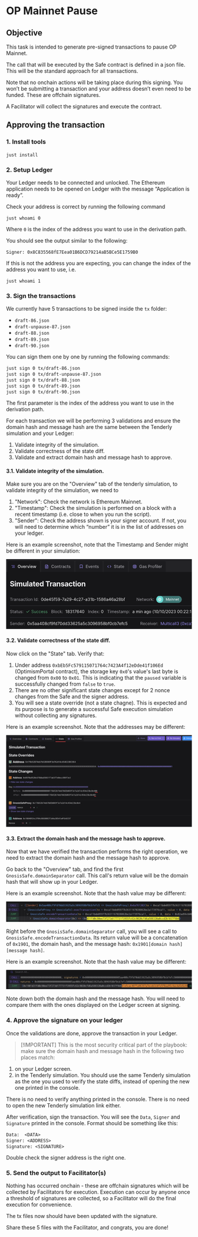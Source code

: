 # OP Mainnet Pause

## Objective

This task is intended to generate pre-signed transactions
to pause OP Mainnet.

The call that will be executed by the Safe contract is defined in a
json file. This will be the standard approach for all transactions.

Note that no onchain actions will be taking place during this
signing. You won’t be submitting a transaction and your address
doesn’t even need to be funded. These are offchain signatures. 

A Facilitator will collect the signatures and execute the contract.

## Approving the transaction

### 1. Install tools

```
just install
```

### 2. Setup Ledger

Your Ledger needs to be connected and unlocked. The Ethereum
application needs to be opened on Ledger with the message “Application
is ready”.

Check your address is correct by running the following command

```
just whoami 0
```

Where `0` is the index of the address you want to use in the derivation path.

You should see the output similar to the following:

```
Signer: 0x8C835568fE7Eea01B6DCD79214aB5BCe5E1759B0
``` 

If this is not the address you are expecting,
you can change the index of the address you want to use, i.e. 

```
just whoami 1
```

### 3. Sign the transactions

We currently have 5 transactions to be signed inside the `tx` folder:
- `draft-86.json`
- `draft-unpause-87.json`
- `draft-88.json`
- `draft-89.json`
- `draft-90.json`

You can sign them one by one by running the following commands:

```
just sign 0 tx/draft-86.json
just sign 0 tx/draft-unpause-87.json
just sign 0 tx/draft-88.json
just sign 0 tx/draft-89.json
just sign 0 tx/draft-90.json
```

The first parameter is the index of the address you want to use in the derivation path.

For each transaction we will be performing 3 validations
and ensure the domain hash and  message hash are the same
between the Tenderly simulation and your
Ledger:

1. Validate integrity of the simulation.
2. Validate correctness of the state diff.
3. Validate and extract domain hash and message hash to approve.

#### 3.1. Validate integrity of the simulation.

Make sure you are on the "Overview" tab of the tenderly simulation, to
validate integrity of the simulation, we need to

1. "Network": Check the network is Ethereum Mainnet.
2. "Timestamp": Check the simulation is performed on a block with a
   recent timestamp (i.e. close to when you run the script).
3. "Sender": Check the address shown is your signer account. If not,
   you will need to determine which “number” it is in the list of
   addresses on your ledger. 

Here is an example screenshot, note that the Timestamp and Sender
might be different in your simulation:

![](images/tenderly-overview-network.png)

#### 3.2. Validate correctness of the state diff.

Now click on the "State" tab. Verify that:

1. Under address `0xbEb5Fc579115071764c7423A4f12eDde41f106Ed` (OptimismPortal contract),
   the storage key `0x0`'s value's last byte is changed from `0x00` to
   `0x01`. This is indicating that the `paused` variable
   is successfully changed from `false` to `true`.
2. There are no other significant state changes except for 2 nonce
   changes from the Safe and the signer address.
3. You will see a state override (not a state chagne). This is
   expected and its purpose is to generate a successful Safe execution
   simulation without collecting any signatures.

Here is an example screenshot. Note that the addresses may be
different:

![](images/tenderly-state-changes.png)

#### 3.3. Extract the domain hash and the message hash to approve.

Now that we have verified the transaction performs the right
operation, we need to extract the domain hash and the message hash to
approve.

Go back to the "Overview" tab, and find the first
`GnosisSafe.domainSeparator` call. This call's return value will be
the domain hash that will show up in your Ledger.

Here is an example screenshot. Note that the hash value may be
different:

![](images/tenderly-hashes-1.png)

Right before the `GnosisSafe.domainSeparator` call, you will see a
call to `GnosisSafe.encodeTransactionData`. Its return value will be a
concatenation of `0x1901`, the domain hash, and the message hash:
`0x1901[domain hash][message hash]`.

Here is an example screenshot. Note that the hash value may be
different:

![](images/tenderly-hashes-2.png)

Note down both the domain hash and the message hash. You will need to
compare them with the ones displayed on the Ledger screen at signing.

### 4. Approve the signature on your ledger

Once the validations are done, approve the transaction in your Ledger.

> [!IMPORTANT] This is the most security critical part of the
> playbook: make sure the domain hash and message hash in the
> following two places match:

1. on your Ledger screen.
2. in the Tenderly simulation. You should use the same Tenderly
   simulation as the one you used to verify the state diffs, instead
   of opening the new one printed in the console.

There is no need to verify anything printed in the console. There is
no need to open the new Tenderly simulation link either.

After verification, sign the transaction. You will see the `Data`,
`Signer` and `Signature` printed in the console. Format should be
something like this:

```
Data:  <DATA>
Signer: <ADDRESS>
Signature: <SIGNATURE>
```

Double check the signer address is the right one.

### 5. Send the output to Facilitator(s)

Nothing has occurred onchain - these are offchain signatures which
will be collected by Facilitators for execution. Execution can occur
by anyone once a threshold of signatures are collected, so a
Facilitator will do the final execution for convenience.

The tx files now should have been updated with the signature. 

Share these 5 files with the Facilitator, and
congrats, you are done!
